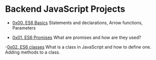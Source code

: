 # Backend JavaScript Projects

- [0x00. ES6 Basics](0x00-ES6_basic)
Statements and declarations,
Arrow functions,
Parameters

- [0x01. ES6 Promises](0x01-ES6_promise)
What are promises and how are they used?

-[0x02. ES6 classes](0x02-ES6_classes)
What is a class in JavaScript and how to define one.
Adding methods to a class.
